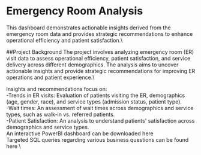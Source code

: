 # Emergency Room Analysis
This dashboard demonstrates actionable insights derived from the emergency room data and provides strategic recommendations to enhance operational efficiency and patient satisfaction.\

##Project Background
The project involves analyzing emergency room (ER) visit data to assess operational efficiency, patient satisfaction, and service delivery across different demographics. The analysis aims to uncover actionable insights and provide strategic recommendations for improving ER operations and patient experience.\

Insights and recommendations focus on:\
  -Trends in ER visits: Evaluation of patients visiting the ER, demographics (age, gender, race), and service types (admission status, patient type).\
  -Wait times: An assessment of wait times across demographics and service types, such as walk-in vs. referred patients.\
  -Patient Satisfaction: An analysis to understand patients' satisfaction  across demographics and service types. \
An interactive PowerBI dashboard can be downloaded here \
Targeted SQL queries regarding various business questions can be found here \

